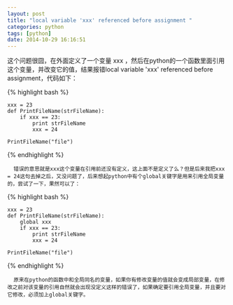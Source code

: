 ```yaml
---
layout: post
title: "local variable 'xxx' referenced before assignment "
categories: python
tags: [python]
date: 2014-10-29 16:16:51
---
```


这个问题很囧，在外面定义了一个变量 xxx ，然后在python的一个函数里面引用这个变量，并改变它的值，结果报错local variable 'xxx' referenced before assignment，代码如下：

{% highlight bash %}

    xxx = 23  
    def PrintFileName(strFileName):   
        if xxx == 23:  
            print strFileName  
            xxx = 24  
      
    PrintFileName("file")  
{% endhighlight %}

      错误的意思就是xxx这个变量在引用前还没有定义，这上面不是定义了么？但是后来我把xxx = 24这句去掉之后，又没问题了，后来想起python中有个global关键字是用来引用全局变量的，尝试了一下，果然可以了：

{% highlight bash %}

    xxx = 23  
    def PrintFileName(strFileName):  
        global xxx  
        if xxx == 23:  
            print strFileName  
            xxx = 24  
      
    PrintFileName("file")  
{% endhighlight %}

      原来在python的函数中和全局同名的变量，如果你有修改变量的值就会变成局部变量，在修改之前对该变量的引用自然就会出现没定义这样的错误了，如果确定要引用全局变量，并且要对它修改，必须加上global关键字。
